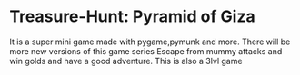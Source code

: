 # Treasure-Hunt: Pyramid of Giza
It is a super mini game made with pygame,pymunk and more. There will be more new versions of this game series
Escape from mummy attacks and win golds and have a good adventure.
This is also a 3lvl game
